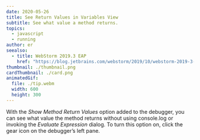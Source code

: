 ```yaml
---
date: 2020-05-26
title: See Return Values in Variables View
subtitle: See what value a method returns.
topics:
  - javascript
  - running
author: er
seealso:
  - title: WebStorm 2019.3 EAP
    href: "https://blog.jetbrains.com/webstorm/2019/10/webstorm-2019-3-eap-4/"
thumbnail: ./thumbnail.png
cardThumbnail: ./card.png
animatedGif:
  file: ./tip.webm
  width: 600
  height: 300
---
```


With the _Show Method Return Values_ option added to the debugger, you can see what value the method returns without using console.log or invoking the _Evaluate Expression_ dialog. To turn this option on, click the gear icon on the debugger’s left pane.
